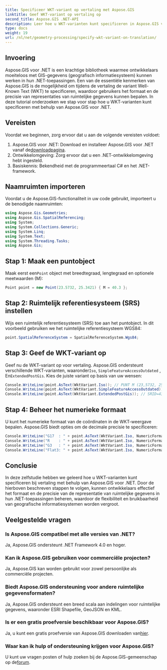 ```yaml
---
title: Specificeer WKT-variant op vertaling met Aspose.GIS
linktitle: Geef WKT-variant op vertaling op
second_title: Aspose.GIS .NET-API
description: Leer hoe u WKT-varianten kunt specificeren in Aspose.GIS voor .NET om het formaat en de precisie van de ruimtelijke gegevensrepresentatie effectief te beheren.
type: docs
weight: 19
url: /nl/net/geometry-processing/specify-wkt-variant-on-translation/
---
```

## Invoering
Aspose.GIS voor .NET is een krachtige bibliotheek waarmee ontwikkelaars moeiteloos met GIS-gegevens (geografisch informatiesysteem) kunnen werken in hun .NET-toepassingen. Een van de essentiële kenmerken van Aspose.GIS is de mogelijkheid om tijdens de vertaling de variant Well-Known Text (WKT) te specificeren, waardoor gebruikers het formaat en de precisie van representaties van ruimtelijke gegevens kunnen bepalen. In deze tutorial onderzoeken we stap voor stap hoe u WKT-varianten kunt specificeren met behulp van Aspose.GIS voor .NET.
## Vereisten
Voordat we beginnen, zorg ervoor dat u aan de volgende vereisten voldoet:
1. Aspose.GIS voor .NET: Download en installeer Aspose.GIS voor .NET vanaf de[downloadpagina](https://releases.aspose.com/gis/net/).
2. Ontwikkelomgeving: Zorg ervoor dat u een .NET-ontwikkelomgeving hebt ingesteld.
3. Basiskennis: Bekendheid met de programmeertaal C# en het .NET-framework.

## Naamruimten importeren
Voordat u de Aspose.GIS-functionaliteit in uw code gebruikt, importeert u de benodigde naamruimten:
```csharp
using Aspose.Gis.Geometries;
using Aspose.Gis.SpatialReferencing;
using System;
using System.Collections.Generic;
using System.Linq;
using System.Text;
using System.Threading.Tasks;
using Aspose.Gis;
```
## Stap 1: Maak een puntobject
 Maak eerst een`Point` object met breedtegraad, lengtegraad en optionele meetwaarden (M):
```csharp
Point point = new Point(23.5732, 25.3421) { M = 40.3 };
```
## Stap 2: Ruimtelijk referentiesysteem (SRS) instellen
Wijs een ruimtelijk referentiesysteem (SRS) toe aan het puntobject. In dit voorbeeld gebruiken we het ruimtelijke referentiesysteem WGS84:
```csharp
point.SpatialReferenceSystem = SpatialReferenceSystem.Wgs84;
```
## Stap 3: Geef de WKT-variant op
 Geef nu de WKT-variant op voor vertaling. Aspose.GIS ondersteunt verschillende WKT-varianten, waaronder`Iso`, `SimpleFeatureAccessOutdated` , En`ExtendedPostGis`. Kies de juiste variant op basis van uw wensen:
```csharp
Console.WriteLine(point.AsText(WktVariant.Iso)); // PUNT M (23,5732, 25,3421, 40,3)
Console.WriteLine(point.AsText(WktVariant.SimpleFeatureAccessOutdated)); // PUNT (23,5732, 25,3421)
Console.WriteLine(point.AsText(WktVariant.ExtendedPostGis)); // SRID=4326;POINTM (23,5732, 25,3421, 40,3)
```
## Stap 4: Beheer het numerieke formaat
U kunt het numerieke formaat van de coördinaten in de WKT-weergave bepalen. Aspose.GIS biedt opties om de decimale precisie te specificeren:
```csharp
Console.WriteLine("G17  : " + point.AsText(WktVariant.Iso, NumericFormat.General(17))); // PUNT M (23,5732 25,342099999999999 40,299999999999997)
Console.WriteLine("R    : " + point.AsText(WktVariant.Iso, NumericFormat.RoundTrip)); // PUNT M (23,5732 25,3421 40,3)
Console.WriteLine("G3   : " + point.AsText(WktVariant.Iso, NumericFormat.General(3))); // PUNT M (23,6 25,3 40,3)
Console.WriteLine("Flat3: " + point.AsText(WktVariant.Iso, NumericFormat.Flat(3))); // PUNT M (23,573 25,342 40,3)
```

## Conclusie
In deze zelfstudie hebben we geleerd hoe u WKT-varianten kunt specificeren bij vertaling met behulp van Aspose.GIS voor .NET. Door de hierboven beschreven stappen te volgen, kunnen ontwikkelaars effectief het formaat en de precisie van de representatie van ruimtelijke gegevens in hun .NET-toepassingen beheren, waardoor de flexibiliteit en bruikbaarheid van geografische informatiesystemen worden vergroot.
## Veelgestelde vragen
### Is Aspose.GIS compatibel met alle versies van .NET?
Ja, Aspose.GIS ondersteunt .NET Framework 4.0 en hoger.
### Kan ik Aspose.GIS gebruiken voor commerciële projecten?
Ja, Aspose.GIS kan worden gebruikt voor zowel persoonlijke als commerciële projecten.
### Biedt Aspose.GIS ondersteuning voor andere ruimtelijke gegevensformaten?
Ja, Aspose.GIS ondersteunt een breed scala aan indelingen voor ruimtelijke gegevens, waaronder ESRI Shapefile, GeoJSON en KML.
### Is er een gratis proefversie beschikbaar voor Aspose.GIS?
 Ja, u kunt een gratis proefversie van Aspose.GIS downloaden van[hier](https://releases.aspose.com/).
### Waar kan ik hulp of ondersteuning krijgen voor Aspose.GIS?
 U kunt uw vragen posten of hulp zoeken bij de Aspose.GIS-gemeenschap op de[forum](https://forum.aspose.com/c/gis/33).